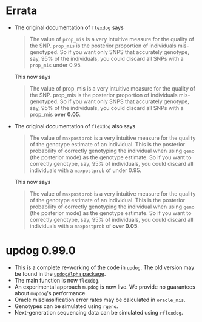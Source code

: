 # Errata

* The original documentation of `flexdog` says

    > The value of `prop_mis` is a very intuitive measure for the quality of the SNP. `prop_mis` is the posterior proportion of individuals mis-genotyped. So if you want only SNPS that accurately genotype, say, 95% of the individuals, you could discard all SNPs with a `prop_mis` under 0.95.

    This now says
    
    > The value of prop_mis is a very intuitive measure for the quality of the SNP. prop_mis is the posterior proportion of individuals mis-genotyped. So if you want only SNPS that accurately genotype, say, 95% of the individuals, you could discard all SNPs with a prop_mis **over 0.05**.

* The original documentation of `flexdog` also says
  
    > The value of `maxpostprob` is a very intuitive measure for the quality of the genotype estimate of an individual. This is the posterior probability of correctly genotyping the individual when using `geno` (the posterior mode) as the genotype estimate. So if you want to correctly genotype, say, 95% of individuals, you could discard all individuals with a `maxpostprob` of under 0.95.
    
    This now says
    
    > The value of `maxpostprob` is a very intuitive measure for the quality of the genotype estimate of an individual. This is the posterior probability of correctly genotyping the individual when using `geno` (the posterior mode) as the genotype estimate. So if you want to correctly genotype, say, 95% of individuals, you could discard all individuals with a `maxpostprob` of **over 0.05**.


# updog 0.99.0

* This is a complete re-working of the code in `updog`. The old version may be found in the [`updogAlpha` package](https://github.com/dcgerard/updogAlpha).
* The main function is now `flexdog`.
* An experimental approach  `mupdog` is now live. We provide no guarantees about `mupdog`'s performance.
* Oracle misclassification error rates may be calculated in `oracle_mis`.
* Genotypes can be simulated using `rgeno`.
* Next-generation sequencing data can be simulated using `rflexdog`.
